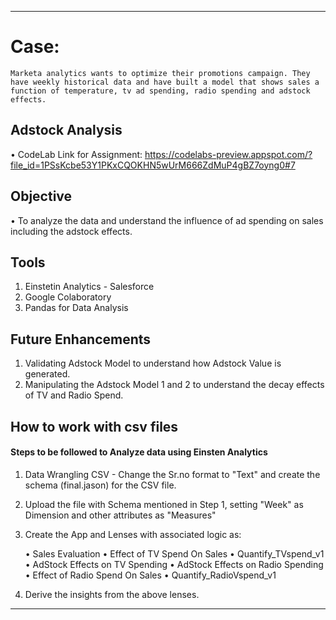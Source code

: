 ****************************************************************************************************************************************

# Case:

    Marketa analytics wants to optimize their promotions campaign. They have weekly historical data and have built a model that shows sales a function of temperature, tv ad spending, radio spending and adstock effects.
	
## Adstock Analysis

•	CodeLab Link for Assignment: https://codelabs-preview.appspot.com/?file_id=1PSsKcbe53Y1PKxCQOKHN5wUrM666ZdMuP4gBZ7oyng0#7

## Objective

•	To analyze the data and understand the influence of ad spending on sales including the adstock effects.

## Tools

 1) Einstetin Analytics - Salesforce
 2)	Google Colaboratory
 3) Pandas for Data Analysis

## Future Enhancements
 
 1) Validating Adstock Model to understand how Adstock Value is generated.
 2) Manipulating the Adstock Model 1 and 2 to understand the decay effects of TV and Radio Spend.
 
 
## How to work with csv files
 
#### Steps to be followed to Analyze data using Einsten Analytics
 
 1) Data Wrangling CSV - Change the Sr.no format to "Text" and create the schema (final.jason) for the CSV file.
   
 2) Upload the file with Schema mentioned in Step 1, setting "Week" as Dimension and other attributes as "Measures"
    
 3) Create the App and Lenses with associated logic as:

	 •	Sales Evaluation
	 •	Effect of TV Spend On Sales
	 •	Quantify_TVspend_v1
	 •	AdStock Effects on TV Spending
	 •	AdStock Effects on Radio Spending
	 •	Effect of Radio Spend On Sales
	 •	Quantify_RadioVspend_v1
 
    
 4) Derive the insights from the above lenses.
 
****************************************************************************************************************************************
